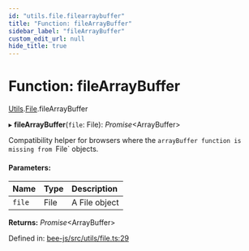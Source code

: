 ```yaml
---
id: "utils.file.filearraybuffer"
title: "Function: fileArrayBuffer"
sidebar_label: "fileArrayBuffer"
custom_edit_url: null
hide_title: true
---
```


# Function: fileArrayBuffer

[Utils](../modules/utils.md).[File](../modules/utils.file.md).fileArrayBuffer

▸ **fileArrayBuffer**(`file`: File): *Promise*<ArrayBuffer\>

Compatibility helper for browsers where the `arrayBuffer function is
missing from `File` objects.

#### Parameters:

Name | Type | Description |
:------ | :------ | :------ |
`file` | File | A File object    |

**Returns:** *Promise*<ArrayBuffer\>

Defined in: [bee-js/src/utils/file.ts:29](https://github.com/ethersphere/bee-js/blob/430becc/src/utils/file.ts#L29)
